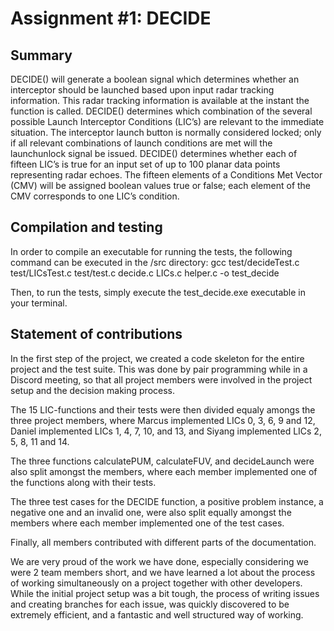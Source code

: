 # Assignment #1: DECIDE

## Summary
DECIDE() will generate a boolean signal which determines whether an interceptor should be launched based upon input radar tracking information. This radar tracking information is available at the instant the function is called.
DECIDE() determines which combination of the several possible Launch Interceptor Conditions (LIC’s) are relevant to the immediate situation. The interceptor launch button is normally considered locked; only if all relevant combinations of launch conditions are met will the launchunlock signal be issued.
DECIDE() determines whether each of fifteen LIC’s is true for an input set of up to 100 planar data points representing radar echoes. The fifteen elements of a Conditions Met Vector (CMV) will be assigned boolean values true or false; each element of the CMV corresponds to one LIC’s condition.

## Compilation and testing
In order to compile an executable for running the tests, the following command can be executed in the /src directory:
gcc test/decideTest.c test/LICsTest.c test/test.c decide.c LICs.c helper.c -o test_decide

Then, to run the tests, simply execute the test_decide.exe executable in your terminal.

## Statement of contributions
In the first step of the project, we created a code skeleton for the entire project and the test suite. This was done by pair programming while in a Discord meeting, so that all project members were involved in the project setup and the decision making process.

The 15 LIC-functions and their tests were then divided equaly amongs the three project members, where Marcus implemented LICs 0, 3, 6, 9 and 12, Daniel implemented LICs 1, 4, 7, 10, and 13, and Siyang implemented LICs 2, 5, 8, 11 and 14.

The three functions calculatePUM, calculateFUV, and decideLaunch were also split amongst the members, where each member implemented one of the functions along with their tests.

The three test cases for the DECIDE function, a positive problem instance, a negative one and an invalid one, were also split equally amongst the members where each member implemented one of the test cases.

Finally, all members contributed with different parts of the documentation.

We are very proud of the work we have done, especially considering we were 2 team members short, and we have learned a lot about the process of working simultaneously on a project together with other developers. While the initial project setup was a bit tough, the process of writing issues and creating branches for each issue, was quickly discovered to be extremely efficient, and a fantastic and well structured way of working.